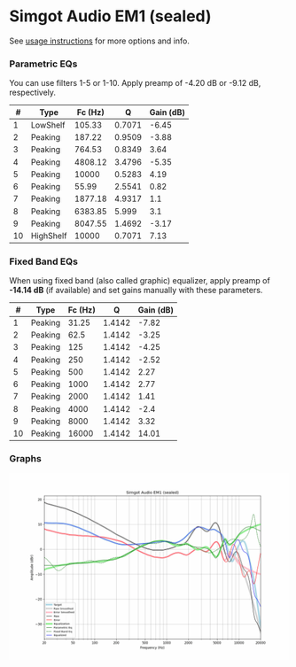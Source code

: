 # Simgot Audio EM1 (sealed)
See [usage instructions](https://github.com/jaakkopasanen/AutoEq#usage) for more options and info.

### Parametric EQs
You can use filters 1-5 or 1-10. Apply preamp of -4.20 dB or -9.12 dB, respectively.

|   # | Type      |   Fc (Hz) |      Q |   Gain (dB) |
|-----|-----------|-----------|--------|-------------|
|   1 | LowShelf  |    105.33 | 0.7071 |       -6.45 |
|   2 | Peaking   |    187.22 | 0.9509 |       -3.88 |
|   3 | Peaking   |    764.53 | 0.8349 |        3.64 |
|   4 | Peaking   |   4808.12 | 3.4796 |       -5.35 |
|   5 | Peaking   |  10000    | 0.5283 |        4.19 |
|   6 | Peaking   |     55.99 | 2.5541 |        0.82 |
|   7 | Peaking   |   1877.18 | 4.9317 |        1.1  |
|   8 | Peaking   |   6383.85 | 5.999  |        3.1  |
|   9 | Peaking   |   8047.55 | 1.4692 |       -3.17 |
|  10 | HighShelf |  10000    | 0.7071 |        7.13 |

### Fixed Band EQs
When using fixed band (also called graphic) equalizer, apply preamp of **-14.14 dB** (if available) and set gains manually with these parameters.

|   # | Type    |   Fc (Hz) |      Q |   Gain (dB) |
|-----|---------|-----------|--------|-------------|
|   1 | Peaking |     31.25 | 1.4142 |       -7.82 |
|   2 | Peaking |     62.5  | 1.4142 |       -3.25 |
|   3 | Peaking |    125    | 1.4142 |       -4.25 |
|   4 | Peaking |    250    | 1.4142 |       -2.52 |
|   5 | Peaking |    500    | 1.4142 |        2.27 |
|   6 | Peaking |   1000    | 1.4142 |        2.77 |
|   7 | Peaking |   2000    | 1.4142 |        1.41 |
|   8 | Peaking |   4000    | 1.4142 |       -2.4  |
|   9 | Peaking |   8000    | 1.4142 |        3.32 |
|  10 | Peaking |  16000    | 1.4142 |       14.01 |

### Graphs
![](./Simgot%20Audio%20EM1%20(sealed).png)
